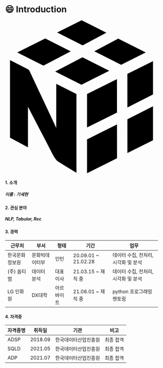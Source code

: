 # :smile: Introduction
  
</div>

<svg role="img" viewBox="0 0 24 24" xmlns="http://www.w3.org/2000/svg"><title>NumPy</title><path d="M10.315 4.876L6.3048 2.8517l-4.401 2.1965 4.1186 2.0683zm1.8381.9277l4.2045 2.1223-4.3622 2.1906-4.125-2.0718zm5.6153-2.9213l4.3193 2.1658-3.863 1.9402-4.2131-2.1252zm-1.859-.9329L12.021 0 8.1742 1.9193l4.0068 2.0208zm-3.0401 16.7443V24l4.7107-2.3507-.0053-5.3085zm4.7037-4.2057l-.0052-5.2528-4.6985 2.3356v5.2546zm5.6553-.9845v5.327l-4.0178 2.0052-.0029-5.3028zm0-1.8626V6.4214l-4.0253 2.001.0034 5.2633zM11.2062 11.571L8.0333 9.9756v6.895s-3.8804-8.2564-4.2399-8.998c-.0463-.0957-.2371-.2007-.2858-.2262C2.8118 7.2812.773 6.2485.773 6.2485V18.43l2.8204 1.5076v-6.3674s3.8392 7.3775 3.878 7.458c.0389.0807.4245.8582.8362 1.1314.5485.363 2.8992 1.7766 2.8992 1.7766z"/></svg>


#### 1. 소개<br>
##### 이름 : 기세현

#### 2. 관심 분야
##### NLP, Tabular, Rec


#### 3. 경력
|근무처|부서|형태|기간|업무|
|--|--|--|--|--|
|한국문화정보원|문화빅데이터부|인턴|20.09.01 ~ 21.02.28|데이터 수집, 전처리, 시각화 및 분석|
|(주) 옵티멈 |데이터 분석|대표 이사|21.03.15 ~ 재직 중|데이터 수집, 전처리, 시각화 및 분석|
|LG 인화원|DX대학|아르바이트|21.06.01 ~ 재직 중|python 프로그래밍 멘토링|


#### 4. 자격증<br>
|자격증명|취득일|기관|비고|
|--|--|--|--|
|ADSP|2018.09|한국데이터산업진흥원|최종 합격|
|SQLD|2021.05|한국데이터산업진흥원|최종 합격|
|ADP|2021.07|한국데이터산업진흥원|최종 합격|

<!--
**kisehyun/kisehyun** is a ✨ _special_ ✨ repository because its `README.md` (this file) appears on your GitHub profile.
